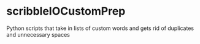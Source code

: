 # scribbleIOCustomPrep
Python scripts that take in lists of custom words and gets rid of duplicates and unnecessary spaces
